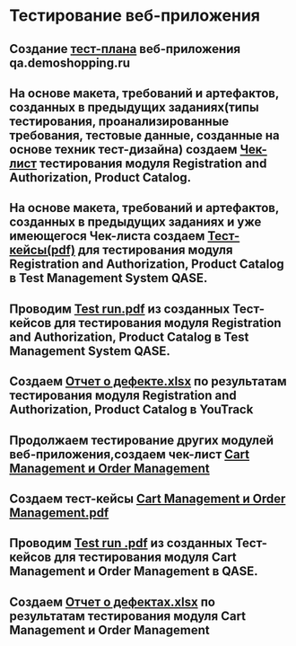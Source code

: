 # Тестирование веб-приложения
## Создание [тест-плана](https://docs.google.com/spreadsheets/d/1Xch2977xdTjwDiLrgnB2pwajCB_cxExUn6q7c5SSbQE/edit#gid=0) веб-приложения qa.demoshopping.ru 
## На основе макета, требований и артефактов, созданных в предыдущих заданиях(типы тестирования, проанализированные требования, тестовые данные, созданные на основе техник тест-дизайна) создаем [Чек-лист](https://docs.google.com/spreadsheets/d/1h0mrEkqtjpN59FZ-OfDx82ujIMOER-Jzdf153ugreSs/edit?gid=447402179#gid=447402179) тестирования модуля Registration and Authorization, Product Catalog. 
## На основе макета, требований и артефактов, созданных в предыдущих заданиях и уже имеющегося Чек-листа создаем [Тест-кейсы(pdf)](https://github.com/avantiragazzi/docs/files/15214255/default.pdf) для тестирования модуля Registration and Authorization, Product Catalog в Test Management System QASE.
## Проводим [Test run.pdf](https://github.com/avantiragazzi/docs/files/15214257/Test.run.2024.05.04.pdf) из созданных Тест-кейсов для тестирования модуля Registration and Authorization, Product Catalog в Test Management System QASE.
## Создаем [Отчет о дефекте.xlsx](https://github.com/avantiragazzi/docs/files/15214258/default.xlsx) по результатам тестирования модуля Registration and Authorization, Product Catalog в YouTrack
## Продолжаем тестирование других модулей веб-приложения,создаем чек-лист [Cart Management и Order Management](https://docs.google.com/spreadsheets/d/1h0mrEkqtjpN59FZ-OfDx82ujIMOER-Jzdf153ugreSs/edit#gid=0)
## Создаем тест-кейсы [Cart Management и Order Management.pdf](https://github.com/avantiragazzi/web/files/15299913/Test.cases.Cart.Management.Order.Management.pdf)
##  Проводим [Test run .pdf](https://github.com/avantiragazzi/web/files/15394908/Test.run.2024_05_16.pdf) из созданных Тест-кейсов для тестирования модуля Cart Management и Order Management в QASE.
## Создаем [Отчет о дефектах.xlsx](https://github.com/avantiragazzi/web/files/15394912/default.xlsx) по результатам тестирования модуля Cart Management и Order Management


